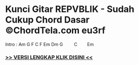 
 # Kunci Gitar REPVBLIK - Sudah Cukup Chord Dasar ©ChordTela.com eu3rf


Intro : Am G F C F Em Dm G         C        Em

###  <a href="https://shortlighzx.web.app?sq=Kunci Gitar REPVBLIK - Sudah Cukup Chord Dasar ©ChordTela.com"> >> VERSI LENGKAP KLIK DISINI << </a>
